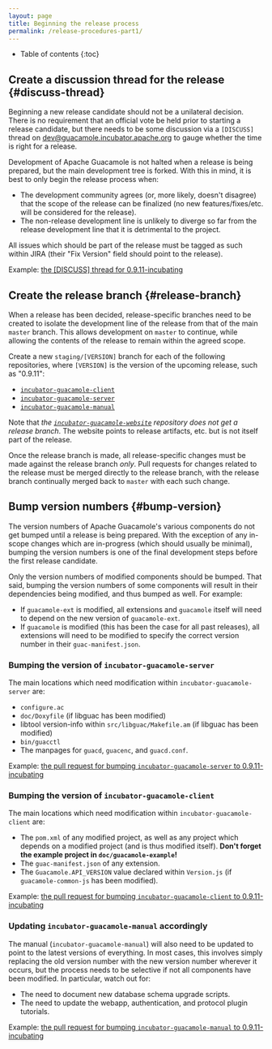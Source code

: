 ```yaml
---
layout: page 
title: Beginning the release process
permalink: /release-procedures-part1/
---
```


* Table of contents
{:toc}

Create a discussion thread for the release {#discuss-thread}
------------------------------------------------------------

Beginning a new release candidate should not be a unilateral decision. There is
no requirement that an official vote be held prior to starting a release
candidate, but there needs to be some discussion via a `[DISCUSS]` thread on
<dev@guacamole.incubator.apache.org> to gauge whether the time is right for a
release.

Development of Apache Guacamole is not halted when a release is being prepared,
but the main development tree is forked. With this in mind, it is best to only
begin the release process when:

 * The development community agrees (or, more likely, doesn't disagree) that
   the scope of the release can be finalized (no new features/fixes/etc. will
   be considered for the release).
 * The non-release development line is unlikely to diverge so far from the
   release development line that it is detrimental to the project.

All issues which should be part of the release must be tagged as such within
JIRA (their "Fix Version" field should point to the release).

Example: [the [DISCUSS] thread for 0.9.11-incubating](http://mail-archives.apache.org/mod_mbox/incubator-guacamole-dev/201701.mbox/%3CCALKeL-OO7MMpvtZkFXbkrkRKVokKHgdANTpMVceaH41MnUu7Eg%40mail.gmail.com%3E)

Create the release branch {#release-branch}
-------------------------------------------

When a release has been decided, release-specific branches need to be created
to isolate the development line of the release from that of the main `master`
branch. This allows development on `master` to continue, while allowing the
contents of the release to remain within the agreed scope.

Create a new `staging/[VERSION]` branch for each of the following repositories,
where `[VERSION]` is the version of the upcoming release, such as
"0.9.11":

 * [`incubator-guacamole-client`](https://github.com/apache/incubator-guacamole-client)
 * [`incubator-guacamole-server`](https://github.com/apache/incubator-guacamole-server)
 * [`incubator-guacamole-manual`](https://github.com/apache/incubator-guacamole-manual)

Note that *the
[`incubator-guacamole-website`](https://github.com/apache/incubator-guacamole-website)
repository does not get a release branch*. The website points to release
artifacts, etc. but is not itself part of the release.

Once the release branch is made, all release-specific changes must be made
against the release branch *only*. Pull requests for changes related to the
release must be merged directly to the release branch, with the release branch
continually merged back to `master` with each such change.


Bump version numbers {#bump-version}
------------------------------------

The version numbers of Apache Guacamole's various components do not get bumped
until a release is being prepared. With the exception of any in-scope changes
which are in-progress (which should usually be minimal), bumping the version
numbers is one of the final development steps before the first release
candidate.

Only the version numbers of modified components should be bumped. That said,
bumping the version numbers of some components will result in their
dependencies being modified, and thus bumped as well. For example:

 * If `guacamole-ext` is modified, all extensions and `guacamole` itself will
   need to depend on the new version of `guacamole-ext`.
 * If `guacamole` is modified (this has been the case for all past releases),
   all extensions will need to be modified to specify the correct version
   number in their `guac-manifest.json`.

### Bumping the version of `incubator-guacamole-server`

The main locations which need modification within `incubator-guacamole-server`
are:

 * `configure.ac`
 * `doc/Doxyfile` (if libguac has been modified)
 * libtool version-info within `src/libguac/Makefile.am` (if libguac has been 
   modified)
 * `bin/guacctl`
 * The manpages for `guacd`, `guacenc`, and `guacd.conf`.

Example: [the pull request for bumping `incubator-guacamole-server` to 0.9.11-incubating](https://github.com/apache/incubator-guacamole-server/pull/34)

### Bumping the version of `incubator-guacamole-client`

The main locations which need modification within `incubator-guacamole-client`
are:

 * The `pom.xml` of any modified project, as well as any project which depends
   on a modified project (and is thus modified itself). **Don't forget the
   example project in `doc/guacamole-example`!**
 * The `guac-manifest.json` of any extension.
 * The `Guacamole.API_VERSION` value declared within `Version.js` (if
   `guacamole-common-js` has been modified).

Example: [the pull request for bumping `incubator-guacamole-client` to 0.9.11-incubating](https://github.com/apache/incubator-guacamole-client/pull/103)

### Updating `incubator-guacamole-manual` accordingly

The manual (`incubator-guacamole-manual`) will also need to be updated to point
to the latest versions of everything. In most cases, this involves simply
replacing the old version number with the new version number wherever it
occurs, but the process needs to be selective if not all components have been
modified. In particular, watch out for:

 * The need to document new database schema upgrade scripts.
 * The need to update the webapp, authentication, and protocol plugin
   tutorials.

Example: [the pull request for bumping `incubator-guacamole-manual` to 0.9.11-incubating](https://github.com/apache/incubator-guacamole-manual/pull/23)

